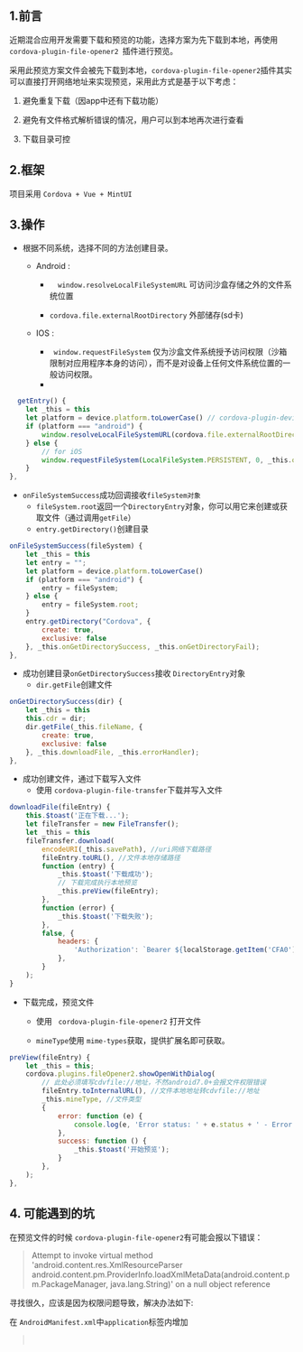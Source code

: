 ## 1.前言

近期混合应用开发需要下载和预览的功能，选择方案为先下载到本地，再使用`cordova-plugin-file-opener2 `插件进行预览。

采用此预览方案文件会被先下载到本地，`cordova-plugin-file-opener2`插件其实可以直接打开网络地址来实现预览，采用此方式是基于以下考虑：

1. 避免重复下载（因app中还有下载功能）

2. 避免有文件格式解析错误的情况，用户可以到本地再次进行查看

3. 下载目录可控


## 2.框架

项目采用 `Cordova + Vue + MintUI `



## 3.操作

- 根据不同系统，选择不同的方法创建目录。

  - Android : 

    - `  window.resolveLocalFileSystemURL` 可访问沙盒存储之外的文件系统位置

    - `cordova.file.externalRootDirectory` 外部储存(sd卡)

  - IOS : 

    - ` window.requestFileSystem` 仅为沙盒文件系统授予访问权限（沙箱限制对应用程序本身的访问），而不是对设备上任何文件系统位置的一般访问权限。
    - 

```javascript
  getEntry() {
    let _this = this
    let platform = device.platform.toLowerCase() // cordova-plugin-device 获取系统
    if (platform === "android") {
        window.resolveLocalFileSystemURL(cordova.file.externalRootDirectory, _this.onFileSystemSuccess, _this.onError);
    } else {
        // for iOS
        window.requestFileSystem(LocalFileSystem.PERSISTENT, 0, _this.onFileSystemSuccess, _this.onError);
    }
},
```

- `onFileSystemSuccess`成功回调接收`fileSystem对象`
  - `fileSystem.root`返回一个`DirectoryEntry`对象，你可以用它来创建或获取文件（通过调用`getFile`）
  - `entry.getDirectory()`创建目录

```javascript
onFileSystemSuccess(fileSystem) {
    let _this = this
    let entry = "";
    let platform = device.platform.toLowerCase()
    if (platform === "android") {
        entry = fileSystem;
    } else {
        entry = fileSystem.root;
    }
    entry.getDirectory("Cordova", {
        create: true,
        exclusive: false
    }, _this.onGetDirectorySuccess, _this.onGetDirectoryFail);
},
```

- 成功创建目录`onGetDirectorySuccess`接收 `DirectoryEntry`对象
  - `dir.getFile`创建文件

```javascript
onGetDirectorySuccess(dir) {
    let _this = this
    this.cdr = dir;
    dir.getFile(_this.fileName, {
        create: true,
        exclusive: false
    }, _this.downloadFile, _this.errorHandler);
},
```

- 成功创建文件，通过下载写入文件
  - 使用 `cordova-plugin-file-transfer`下载并写入文件

```javascript
downloadFile(fileEntry) {
    this.$toast('正在下载...');
    let fileTransfer = new FileTransfer();
    let _this = this
    fileTransfer.download(
        encodeURI(_this.savePath), //uri网络下载路径
        fileEntry.toURL(), //文件本地存储路径
        function (entry) {
            _this.$toast('下载成功');
            // 下载完成执行本地预览  
            _this.preView(fileEntry);  
        },
        function (error) {
            _this.$toast('下载失败');
        },
        false, {
            headers: {
                'Authorization': `Bearer ${localStorage.getItem('CFA0')}`
            },
        }
    );
}
```

- 下载完成，预览文件

  - 使用 ` cordova-plugin-file-opener2` 打开文件

  - `mineType`使用 `mime-types`获取，提供扩展名即可获取。

    [地址]: https://github.com/jshttp/mime-types	"Mime-types"

```javascript
preView(fileEntry) {
    let _this = this;
    cordova.plugins.fileOpener2.showOpenWithDialog(
        // 此处必须填写cdvfile://地址，不然android7.0+会报文件权限错误
        fileEntry.toInternalURL(), //文件本地地址转cdvfile://地址
        _this.mineType, //文件类型
        {
            error: function (e) {
                console.log(e, 'Error status: ' + e.status + ' - Error message: ' + e.message);
            },
            success: function () {
                _this.$toast('开始预览');
            }
        },
    );
},
```

## 4. 可能遇到的坑

在预览文件的时候 `cordova-plugin-file-opener2`有可能会报以下错误：

> Attempt to invoke virtual method 'android.content.res.XmlResourceParser android.content.pm.ProviderInfo.loadXmlMetaData(android.content.pm.PackageManager, java.lang.String)' on a null object reference

寻找很久，应该是因为权限问题导致，解决办法如下:

在 `AndroidManifest.xml`中`application`标签内增加

> <provider android:authorities="${applicationId}.provider" android:exported="false" android:grantUriPermissions="true" android:name="org.apache.cordova.camera.FileProvider">
> ​            <meta-data android:name="android.support.FILE_PROVIDER_PATHS" android:resource="@xml/camera_provider_paths" />
> ​        </provider>


